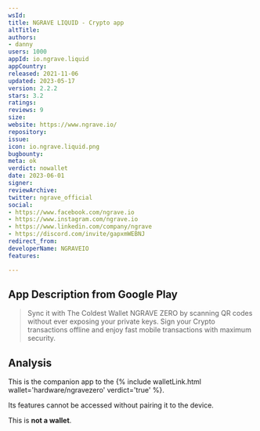 ```yaml
---
wsId: 
title: NGRAVE LIQUID - Crypto app
altTitle: 
authors:
- danny
users: 1000
appId: io.ngrave.liquid
appCountry: 
released: 2021-11-06
updated: 2023-05-17
version: 2.2.2
stars: 3.2
ratings: 
reviews: 9
size: 
website: https://www.ngrave.io/
repository: 
issue: 
icon: io.ngrave.liquid.png
bugbounty: 
meta: ok
verdict: nowallet
date: 2023-06-01
signer: 
reviewArchive: 
twitter: ngrave_official
social:
- https://www.facebook.com/ngrave.io
- https://www.instagram.com/ngrave.io
- https://www.linkedin.com/company/ngrave
- https://discord.com/invite/gapxmWEBNJ
redirect_from: 
developerName: NGRAVEIO
features: 

---
```


## App Description from Google Play 

> Sync it with The Coldest Wallet NGRAVE ZERO by scanning QR codes without ever exposing your private keys. Sign your Crypto transactions offline and enjoy fast mobile transactions with maximum security.

## Analysis 

This is the companion app to the {% include walletLink.html wallet='hardware/ngravezero' verdict='true' %}. 

Its features cannot be accessed without pairing it to the device.

This is **not a wallet**.